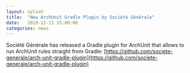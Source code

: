```yaml
---
layout: splash
title:  "New ArchUnit Gradle Plugin by Société Générale"
date:   2019-12-11 15:00:00
categories: news
---
```


Société Générale has released a Gradle plugin for ArchUnit that allows to run ArchUnit rules straight
from Gradle: [https://github.com/societe-generale/arch-unit-gradle-plugin](https://github.com/societe-generale/arch-unit-gradle-plugin)
